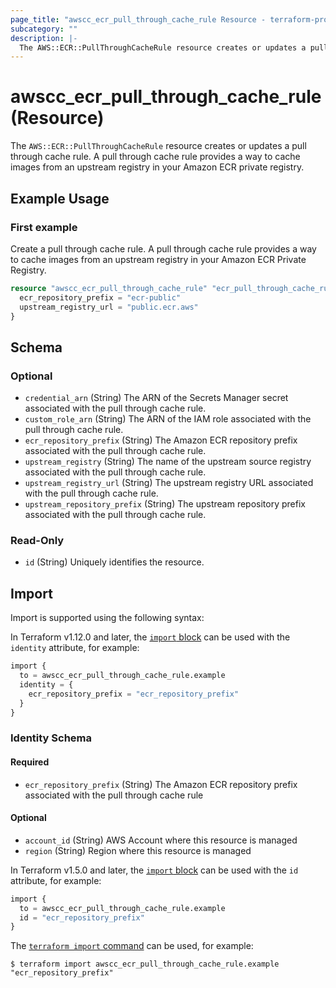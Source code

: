 ```yaml
---
page_title: "awscc_ecr_pull_through_cache_rule Resource - terraform-provider-awscc"
subcategory: ""
description: |-
  The AWS::ECR::PullThroughCacheRule resource creates or updates a pull through cache rule. A pull through cache rule provides a way to cache images from an upstream registry in your Amazon ECR private registry.
---
```


# awscc_ecr_pull_through_cache_rule (Resource)

The ``AWS::ECR::PullThroughCacheRule`` resource creates or updates a pull through cache rule. A pull through cache rule provides a way to cache images from an upstream registry in your Amazon ECR private registry.

## Example Usage

### First example
Create a pull through cache rule. A pull through cache rule provides a way to cache images from an upstream registry in your Amazon ECR Private Registry.
```terraform
resource "awscc_ecr_pull_through_cache_rule" "ecr_pull_through_cache_rule_example" {
  ecr_repository_prefix = "ecr-public"
  upstream_registry_url = "public.ecr.aws"
}
```


<!-- schema generated by tfplugindocs -->
## Schema

### Optional

- `credential_arn` (String) The ARN of the Secrets Manager secret associated with the pull through cache rule.
- `custom_role_arn` (String) The ARN of the IAM role associated with the pull through cache rule.
- `ecr_repository_prefix` (String) The Amazon ECR repository prefix associated with the pull through cache rule.
- `upstream_registry` (String) The name of the upstream source registry associated with the pull through cache rule.
- `upstream_registry_url` (String) The upstream registry URL associated with the pull through cache rule.
- `upstream_repository_prefix` (String) The upstream repository prefix associated with the pull through cache rule.

### Read-Only

- `id` (String) Uniquely identifies the resource.

## Import

Import is supported using the following syntax:

In Terraform v1.12.0 and later, the [`import` block](https://developer.hashicorp.com/terraform/language/import) can be used with the `identity` attribute, for example:

```terraform
import {
  to = awscc_ecr_pull_through_cache_rule.example
  identity = {
    ecr_repository_prefix = "ecr_repository_prefix"
  }
}
```

<!-- schema generated by tfplugindocs -->
### Identity Schema

#### Required

- `ecr_repository_prefix` (String) The Amazon ECR repository prefix associated with the pull through cache rule

#### Optional

- `account_id` (String) AWS Account where this resource is managed
- `region` (String) Region where this resource is managed

In Terraform v1.5.0 and later, the [`import` block](https://developer.hashicorp.com/terraform/language/import) can be used with the `id` attribute, for example:

```terraform
import {
  to = awscc_ecr_pull_through_cache_rule.example
  id = "ecr_repository_prefix"
}
```

The [`terraform import` command](https://developer.hashicorp.com/terraform/cli/commands/import) can be used, for example:

```shell
$ terraform import awscc_ecr_pull_through_cache_rule.example "ecr_repository_prefix"
```